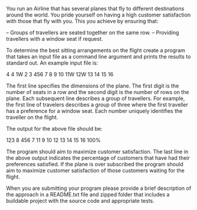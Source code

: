 You run an Airline that has several planes that fly to different destinations
around the world. You pride yourself on having a high customer satisfaction with
those that fly with you. This you achieve by ensuring that:

– Groups of travellers are seated together on the same row.
– Providing travellers with a window seat if request.

To determine the best sitting arrangements on the flight create a program that
takes an input file as a command line argument and prints the results to standard
out. An example input file is:

4 4
1W 2 3 456 7 8
9 10 11W 12W
13 14
15 16

The first line specifies the dimensions of the plane. The first digit is the
number of seats in a row and the second digit is the number of rows on the plane.
Each subsequent line describes a group of travellers. For example, the first
line of travelers describes a group of three where the first traveller has a
preference for a window seat. Each number uniquely identifies the traveller
on the flight.

The output for the above file should be:

123 8 456 7
11 9 10 12 13 14 15 16 100%

The program should aim to maximize customer satisfaction. The last line in
the above output indicates the percentage of customers that have had their
preferences satisfied. If the plane is over subscribed the program should
aim to maximize customer satisfaction of those customers waiting for the flight.

When you are submitting your program please provide a brief description of
the approach in a README.txt file and zipped folder that includes a buildable
project with the source code and appropriate tests.
